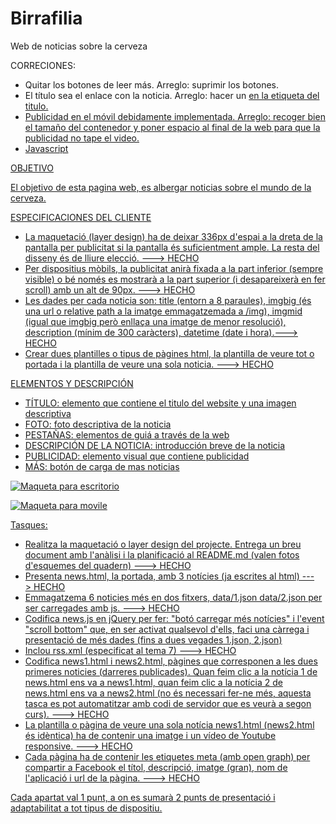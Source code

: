 # Birrafilia
Web de noticias sobre la cerveza

CORRECIONES:
- Quitar los botones de leer más.
Arreglo: suprimir los botones.
- El título sea el enlace con la noticia.
Arreglo: hacer un <a href> en la etiqueta del titulo.
- Publicidad en el móvil debidamente implementada.
Arreglo: recoger bien el tamaño del contenedor y poner espacio al final de la web para que la publicidad no tape el video.
- Javascript

OBJETIVO

El objetivo de esta pagina web, es albergar noticias sobre el mundo de la cerveza.

ESPECIFICACIONES DEL CLIENTE

- La maquetació (layer design) ha de deixar 336px d'espai a la dreta de la pantalla per publicitat si la pantalla és suficientment ample. La resta del disseny és de lliure elecció. ---> HECHO 
- Per dispositius mòbils, la publicitat anirà fixada a la part inferior (sempre visible) o bé només es mostrarà a la part superior (i desapareixerà en fer scroll) amb un alt de 90px. ---> HECHO
- Les dades per cada noticia son: title (entorn a 8 paraules), imgbig (és una url o relative path a la imatge emmagatzemada a /img), imgmid (igual que imgbig però enllaça una imatge de menor resolució), description (mínim de 300 caràcters), datetime (date i hora).---> HECHO
- Crear dues plantilles o tipus de pàgines html, la plantilla de veure tot o portada i la plantilla de veure una sola noticia. ---> HECHO 

ELEMENTOS Y DESCRIPCIÓN

- TÍTULO: elemento que contiene el titulo del website y una imagen descriptiva
- FOTO: foto descriptiva de la noticia
- PESTAÑAS: elementos de guiá a través de la web
- DESCRIPCIÓN DE LA NOTICIA: introducción breve de la noticia 
- PUBLICIDAD: elemento visual que contiene publicidad
- MÁS: botón de carga de mas noticias

![Maqueta para escritorio](https://rawgit.com/RaulNinoSalas/Birrafilia/master/Pliego/Maqueta%20Escritorio.png)


![Maqueta para movile](https://rawgit.com/RaulNinoSalas/Birrafilia/master/Pliego/Maqueta%20Movil.png)

Tasques:

- Realitza la maquetació o layer design del projecte. Entrega un breu document amb l'anàlisi i la planificació al README.md (valen fotos d'esquemes del quadern) ---> HECHO
- Presenta news.html, la portada, amb 3 notícies (ja escrites al html) ---> HECHO
- Emmagatzema 6 noticies més en dos fitxers, data/1.json data/2.json per ser carregades amb js. ---> HECHO
- Codifica news.js en jQuery per fer: "botó carregar més notícies" i l'event "scroll bottom" que, en ser activat qualsevol d'ells, faci una càrrega i presentació de més dades (fins a dues vegades 1.json, 2.json)
- Inclou rss.xml (especificat al tema 7) ---> HECHO
- Codifica news1.html i news2.html, pàgines que corresponen a les dues primeres noticies (darreres publicades). Quan feim clic a la notícia 1 de news.html ens va a news1.html, quan feim clic a la notícia 2 de news.html ens va a news2.html (no és necessari fer-ne més, aquesta tasca es pot automatitzar amb codi de servidor que es veurà a segon curs). ---> HECHO
- La plantilla o pàgina de veure una sola notícia news1.html (news2.html és idèntica) ha de contenir una imatge i un vídeo de Youtube responsive. ---> HECHO
- Cada pàgina ha de contenir les etiquetes meta (amb open graph) per compartir a Facebook el títol, descripció, imatge (gran), nom de l'aplicació i url de la pàgina. ---> HECHO

Cada apartat val 1 punt, a on es sumarà 2 punts de presentació i adaptabilitat a tot tipus de dispositiu.

